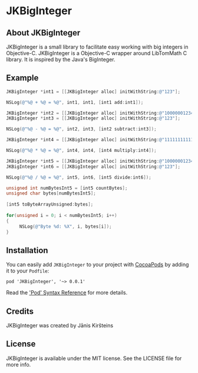 # JKBigInteger

## About JKBigInteger

JKBigInteger is a small library to facilitate easy working with big integers in Objective-C. JKBigInteger is a Objective-C wrapper around LibTomMath C library. It is inspired by the Java's BigInteger.

## Example

```objective-c
JKBigInteger *int1 = [[JKBigInteger alloc] initWithString:@"123"];

NSLog(@"%@ + %@ = %@", int1, int1, [int1 add:int1]);

JKBigInteger *int2 = [[JKBigInteger alloc] initWithString:@"10000001234567890123"];
JKBigInteger *int3 = [[JKBigInteger alloc] initWithString:@"123"];

NSLog(@"%@ - %@ = %@", int2, int3, [int2 subtract:int3]);

JKBigInteger *int4 = [[JKBigInteger alloc] initWithString:@"11111111111111111111"];

NSLog(@"%@ * %@ = %@", int4, int4, [int4 multiply:int4]);

JKBigInteger *int5 = [[JKBigInteger alloc] initWithString:@"10000001234567890123123123123"];
JKBigInteger *int6 = [[JKBigInteger alloc] initWithString:@"123"];

NSLog(@"%@ / %@ = %@", int5, int6, [int5 divide:int6]);

unsigned int numBytesInt5 = [int5 countBytes];
unsigned char bytes[numBytesInt5];
        
[int5 toByteArrayUnsigned:bytes];
        
for(unsigned i = 0; i < numBytesInt5; i++)
{
     NSLog(@"Byte %d: %X", i, bytes[i]);
}
```

## Installation

You can easily add `JKBigInteger` to your project with [CocoaPods](http://cocoapods.org) by adding it to your `Podfile`:

```
pod 'JKBigInteger', '~> 0.0.1'
```

Read the ['Pod' Syntax Reference](http://guides.cocoapods.org/syntax/podfile.html) for more details.

## Credits

JKBigInteger was created by Jānis Kiršteins

## License

JKBigInteger is available under the MIT license. See the LICENSE file for more info.